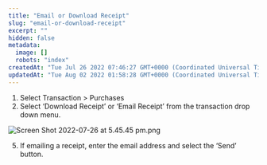 ```yaml
---
title: "Email or Download Receipt"
slug: "email-or-download-receipt"
excerpt: ""
hidden: false
metadata: 
  image: []
  robots: "index"
createdAt: "Tue Jul 26 2022 07:46:27 GMT+0000 (Coordinated Universal Time)"
updatedAt: "Tue Aug 02 2022 01:58:28 GMT+0000 (Coordinated Universal Time)"
---
```

1. Select Transaction > Purchases
2. Select ‘Download Receipt’ or ‘Email Receipt’ from the transaction drop down menu.

![](https://files.readme.io/c432894-Screen_Shot_2022-07-26_at_5.45.45_pm.png "Screen Shot 2022-07-26 at 5.45.45 pm.png")

5. If emailing a receipt, enter the email address and select the ‘Send’ button.
